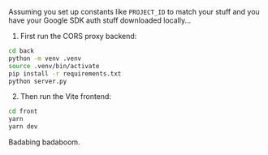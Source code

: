 Assuming you set up constants like `PROJECT_ID` to match your stuff and you have your Google SDK auth stuff downloaded locally...

1. First run the CORS proxy backend:

```bash
cd back
python -m venv .venv
source .venv/bin/activate
pip install -r requirements.txt
python server.py
```

2. Then run the Vite frontend:

```bash
cd front
yarn
yarn dev
```

Badabing badaboom.
